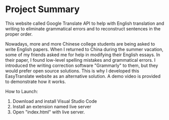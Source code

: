 # Project Summary

This website called Google Translate API to help with English translation and writing to eliminate grammatical errors and to reconstruct sentences in the proper order.

Nowadays, more and more Chinese college students are being asked to write English papers. When I returned to China during the summer vacation, some of my friends asked me for help in modifying their English essays. In their paper, I found low-level spelling mistakes and grammatical errors. I introduced the writing correction software "Grammarly" to them, but they would prefer open source solutions. This is why I developed this EasyTranslate website as an alternative solution. A demo video is provided to demonstrate how it works. 

How to Launch:
1. Download and install Visual Studio Code
2. Install an extension named live server
3. Open "index.html" with live server.






